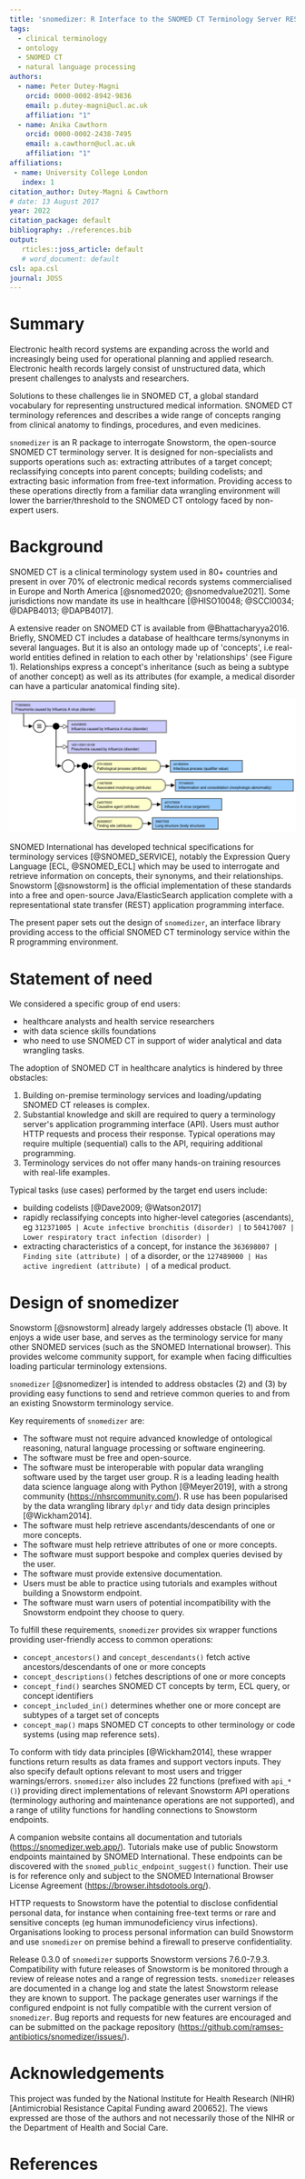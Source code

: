 ```yaml
---
title: 'snomedizer: R Interface to the SNOMED CT Terminology Server REST API'
tags:
  - clinical terminology
  - ontology
  - SNOMED CT
  - natural language processing
authors:
  - name: Peter Dutey-Magni
    orcid: 0000-0002-8942-9836
    email: p.dutey-magni@ucl.ac.uk
    affiliation: "1"
  - name: Anika Cawthorn
    orcid: 0000-0002-2438-7495
    email: a.cawthorn@ucl.ac.uk
    affiliation: "1"
affiliations:
 - name: University College London
   index: 1
citation_author: Dutey-Magni & Cawthorn
# date: 13 August 2017
year: 2022
citation_package: default
bibliography: ./references.bib
output: 
   rticles::joss_article: default
   # word_document: default
csl: apa.csl
journal: JOSS
---
```





# Summary

Electronic health record systems are expanding across the world and increasingly being used for operational planning and applied research. Electronic health records largely consist of unstructured data, which present challenges to analysts and researchers. 

Solutions to these challenges lie in SNOMED CT, a global standard vocabulary for representing unstructured medical information. SNOMED CT terminology references and describes a wide range of concepts ranging from clinical anatomy to findings, procedures, and even medicines.

``snomedizer`` is an R package to interrogate Snowstorm, the open-source SNOMED CT terminology server. It is designed for non-specialists and supports operations such as: extracting attributes of a target concept; reclassifying concepts into parent concepts; building codelists; and extracting basic information from free-text information. Providing access to these operations directly from a familiar data wrangling environment will lower the barrier/threshold to the SNOMED CT ontology faced by non-expert users.

# Background 

SNOMED CT is a clinical terminology system used in 80+ countries and present in over 70% of electronic medical records systems commercialised in Europe and North America [@snomed2020; @snomedvalue2021]. Some jurisdictions now mandate its use in healthcare [@HISO10048; @SCCI0034; @DAPB4013; @DAPB4017]. 

A extensive reader on SNOMED CT is available from @Bhattacharyya2016. Briefly, SNOMED CT includes a database of healthcare terms/synonyms in several languages. But it is also an ontology made up of 'concepts', i.e real-world entities defined in relation to each other by 'relationships' (see Figure 1). Relationships express a concept's inheritance (such as being a subtype of another concept) as well as its attributes (for example, a medical disorder can have a particular anatomical finding site).

![Diagram of stated relationships from SNOMED CT concept `772839003 | Pneumonia caused by Influenza A virus (disorder) |` as produced by the SNOMED International browser](pneumonia_diagram.png) 

SNOMED International has developed technical specifications for terminology services [@SNOMED_SERVICE], notably the Expression Query Language [ECL, @SNOMED_ECL] which may be used to interrogate and retrieve information on concepts, their synonyms, and their relationships. Snowstorm [@snowstorm] is the official implementation of these standards into a free and open-source Java/ElasticSearch application complete with a representational state transfer (REST) application programming interface.

The present paper sets out the design of ``snomedizer``, an interface library providing access to the official SNOMED CT terminology service within the R programming environment.

# Statement of need

We considered a specific group of end users:

* healthcare analysts and health service researchers 
* with data science skills foundations
* who need to use SNOMED CT in support of wider analytical and data wrangling tasks.

The adoption of SNOMED CT in healthcare analytics is hindered by three obstacles:

1. Building on-premise terminology services and loading/updating SNOMED CT releases is complex.
2. Substantial knowledge and skill are required to query a terminology server's application programming interface (API). Users must author HTTP requests and process their response. Typical operations may require multiple (sequential) calls to the API, requiring additional programming.
3. Terminology services do not offer many hands-on training resources with real-life examples.

Typical tasks (use cases) performed by the target end users include:

- building codelists [@Dave2009; @Watson2017]
- rapidly reclassifying concepts into higher-level categories (ascendants), eg `312371005 | Acute infective bronchitis (disorder) |` to  `50417007 | Lower respiratory tract infection (disorder) |`
- extracting characteristics of a concept, for instance the `363698007 | Finding site (attribute) |` of a disorder, or the `127489000 | Has active ingredient (attribute) |` of a medical product.

# Design of snomedizer

Snowstorm [@snowstorm] already largely addresses obstacle (1) above. It enjoys a wide user base, and serves as the terminology service for many other SNOMED services (such as the SNOMED International browser). This provides welcome community support, for example when facing difficulties loading particular terminology extensions.

``snomedizer`` [@snomedizer] is intended to address obstacles (2) and (3) by providing easy functions to send and retrieve common queries to and from an existing Snowstorm terminology service.

Key requirements of ``snomedizer`` are:

* The software must not require advanced knowledge of ontological reasoning, natural language processing or software engineering.
* The software must be free and open-source.
* The software must be interoperable with popular data wrangling software used by the target user group. R is a leading leading health data science language along with Python [@Meyer2019], with a strong community (https://nhsrcommunity.com/). R use has been popularised by the data wrangling library ``dplyr`` and tidy data design principles [@Wickham2014]. 
* The software must help retrieve ascendants/descendants of one or more concepts.
* The software must help retrieve attributes of one or more concepts.
* The software must support bespoke and complex queries devised by the user.
* The software must provide extensive documentation.
* Users must be able to practice using tutorials and examples without building a Snowstorm endpoint.
* The software must warn users of potential incompatibility with the Snowstorm endpoint they choose to query.

To fulfill these requirements, ``snomedizer`` provides six wrapper functions providing user-friendly access to common operations:

* `concept_ancestors()` and `concept_descendants()` fetch active ancestors/descendants of one or more concepts
* `concept_descriptions()` fetches descriptions of one or more concepts
* `concept_find()` searches SNOMED CT concepts by term, ECL query, or concept identifiers
* `concept_included_in()` determines whether one or more concept are subtypes of a target set of concepts
* `concept_map()` maps SNOMED CT concepts to other terminology or code systems (using map reference sets).

To conform with tidy data principles [@Wickham2014], these wrapper functions return results as data frames and support vectors inputs. They also specify default options relevant to most users and trigger warnings/errors. ``snomedizer`` also includes 22 functions (prefixed with `api_*()`) providing direct implementations of relevant Snowstorm API operations (terminology authoring and maintenance operations are not supported), and a range of utility functions for handling connections to Snowstorm endpoints.

A companion website contains all documentation and tutorials (https://snomedizer.web.app/). Tutorials make use of public Snowstorm endpoints maintained by SNOMED International. These endpoints can be discovered with the `snomed_public_endpoint_suggest()` function. Their use is for reference only and subject to the SNOMED International Browser License Agreement (https://browser.ihtsdotools.org/).

HTTP requests to Snowstorm have the potential to disclose confidential personal data, for instance when containing free-text terms or rare and sensitive concepts (eg human immunodeficiency virus infections). Organisations looking to process personal information can build Snowstorm and use ``snomedizer`` on premise behind a firewall to preserve confidentiality.

Release 0.3.0 of ``snomedizer`` supports Snowstorm versions 7.6.0-7.9.3. Compatibility with future releases of Snowstorm is be monitored through a review of release notes and a range of regression tests. ``snomedizer`` releases are documented in a change log and state the latest Snowstorm release they are known to support. The package generates user warnings if the configured endpoint is not fully compatible with the current version of ``snomedizer``. Bug reports and requests for new features are encouraged and can be submitted on the package repository (https://github.com/ramses-antibiotics/snomedizer/issues/).


# Acknowledgements

This project was funded by the National Institute for Health Research (NIHR) [Antimicrobial Resistance Capital Funding award 200652]. The views expressed are those of the authors and not necessarily those of the NIHR or the Department of Health and Social Care.


# References
